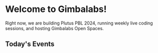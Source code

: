 # Welcome to Gimbalabs!

Right now, we are building Plutus PBL 2024, running weekly live coding sessions, and hosting Gimbalabs Open Spaces.

## Today's Events

```events
```

